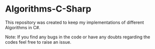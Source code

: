 # Algorithms-C-Sharp

This repository was created to keep my implementations of different Algorithms in C#.



Note: If you find any bugs in the code or have any doubts regarding the codes feel free to raise an issue.
